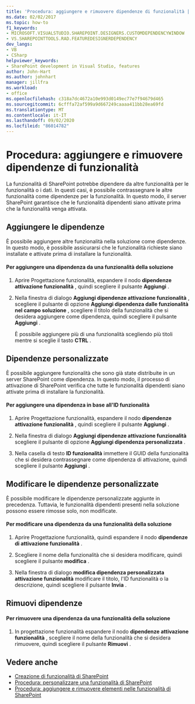 ```yaml
---
title: 'Procedura: aggiungere e rimuovere dipendenze di funzionalità | Microsoft Docs'
ms.date: 02/02/2017
ms.topic: how-to
f1_keywords:
- MICROSOFT.VISUALSTUDIO.SHAREPOINT.DESIGNERS.CUSTOMDEPENDENCYWINDOW
- VS.SHAREPOINTTOOLS.RAD.FEATUREDESIGNERDEPENDENCY
dev_langs:
- VB
- CSharp
helpviewer_keywords:
- SharePoint development in Visual Studio, features
author: John-Hart
ms.author: johnhart
manager: jillfra
ms.workload:
- office
ms.openlocfilehash: c318a7dc4672a10e993d0149ec77e7f94679d465
ms.sourcegitcommit: 6cfffa72af599a9d667249caaaa411bb28ea69fd
ms.translationtype: MT
ms.contentlocale: it-IT
ms.lasthandoff: 09/02/2020
ms.locfileid: "86014782"
---
```

# <a name="how-to-add-and-remove-feature-dependencies"></a>Procedura: aggiungere e rimuovere dipendenze di funzionalità
  La funzionalità di SharePoint potrebbe dipendere da altre funzionalità per le funzionalità o i dati. In questi casi, è possibile contrassegnare le altre funzionalità come dipendenze per la funzionalità. In questo modo, il server SharePoint garantisce che le funzionalità dipendenti siano attivate prima che la funzionalità venga attivata.

## <a name="add-dependencies"></a>Aggiungere le dipendenze
 È possibile aggiungere altre funzionalità nella soluzione come dipendenze. In questo modo, è possibile assicurarsi che le funzionalità richieste siano installate e attivate prima di installare la funzionalità.

#### <a name="to-add-a-dependency-on-a-feature-in-the-solution"></a>Per aggiungere una dipendenza da una funzionalità della soluzione

1. Aprire Progettazione funzionalità, espandere il nodo **dipendenze attivazione funzionalità** , quindi scegliere il pulsante **Aggiungi** .

2. Nella finestra di dialogo **Aggiungi dipendenze attivazione funzionalità** , scegliere il pulsante di opzione **Aggiungi dipendenza dalle funzionalità nel campo soluzione** , scegliere il titolo della funzionalità che si desidera aggiungere come dipendenza, quindi scegliere il pulsante **Aggiungi** .

     È possibile aggiungere più di una funzionalità scegliendo più titoli mentre si sceglie il tasto **CTRL** .

## <a name="addi-custom-dependencies"></a>Dipendenze personalizzate
 È possibile aggiungere funzionalità che sono già state distribuite in un server SharePoint come dipendenza. In questo modo, il processo di attivazione di SharePoint verifica che tutte le funzionalità dipendenti siano attivate prima di installare la funzionalità.

#### <a name="to-add-a-dependency-by-the-feature-id"></a>Per aggiungere una dipendenza in base all'ID funzionalità

1. Aprire Progettazione funzionalità, espandere il nodo **dipendenze attivazione funzionalità** , quindi scegliere il pulsante **Aggiungi** .

2. Nella finestra di dialogo **Aggiungi dipendenze attivazione funzionalità** scegliere il pulsante di opzione **Aggiungi dipendenza personalizzata** .

3. Nella casella di testo **ID funzionalità** immettere il GUID della funzionalità che si desidera contrassegnare come dipendenza di attivazione, quindi scegliere il pulsante **Aggiungi** .

## <a name="edit-custom-dependencies"></a>Modificare le dipendenze personalizzate
 È possibile modificare le dipendenze personalizzate aggiunte in precedenza. Tuttavia, le funzionalità dipendenti presenti nella soluzione possono essere rimosse solo, non modificate.

#### <a name="to-change-a-dependency-on-a-feature-in-the-solution"></a>Per modificare una dipendenza da una funzionalità della soluzione

1. Aprire Progettazione funzionalità, quindi espandere il nodo **dipendenze di attivazione funzionalità** .

2. Scegliere il nome della funzionalità che si desidera modificare, quindi scegliere il pulsante **modifica** .

3. Nella finestra di dialogo **modifica dipendenza personalizzata attivazione funzionalità** modificare il titolo, l'ID funzionalità o la descrizione, quindi scegliere il pulsante **Invia** .

## <a name="remove-dependencies"></a>Rimuovi dipendenze

#### <a name="to-remove-a-dependency-on-a-feature-in-the-solution"></a>Per rimuovere una dipendenza da una funzionalità della soluzione

1. In progettazione funzionalità espandere il nodo **dipendenze attivazione funzionalità** , scegliere il nome della funzionalità che si desidera rimuovere, quindi scegliere il pulsante **Rimuovi** .

## <a name="see-also"></a>Vedere anche
- [Creazione di funzionalità di SharePoint](../sharepoint/creating-sharepoint-features.md)
- [Procedura: personalizzare una funzionalità di SharePoint](../sharepoint/how-to-customize-a-sharepoint-feature.md)
- [Procedura: aggiungere e rimuovere elementi nelle funzionalità di SharePoint](../sharepoint/how-to-add-and-remove-items-to-sharepoint-features.md)
